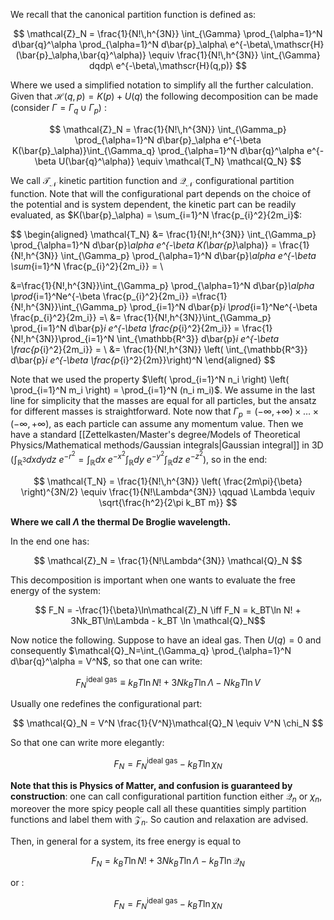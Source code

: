 We recall that the canonical partition function is defined as:

$$
\mathcal{Z}_N = \frac{1}{N!\,h^{3N}}
\int_{\Gamma} \prod_{\alpha=1}^N d\bar{q}^\alpha \prod_{\alpha=1}^N d\bar{p}_\alpha\  e^{-\beta\,\mathscr{H}(\bar{p}_\alpha,\bar{q}^\alpha)} \equiv \frac{1}{N!\,h^{3N}}
\int_{\Gamma} dqdp\  e^{-\beta\,\mathscr{H}(q,p)}
$$

Where we used a simplified notation to simplify all the further calculation.
Given that $\mathscr{H}(q,p) = K(p)+ U(q)$ the following decomposition can be made (consider $\Gamma = \Gamma_q \cup \Gamma_p$) :

$$
\mathcal{Z}_N = \frac{1}{N!\,h^{3N}}
\int_{\Gamma_p} \prod_{\alpha=1}^N d\bar{p}_\alpha e^{-\beta K(\bar{p}_\alpha)}\int_{\Gamma_q} \prod_{\alpha=1}^N d\bar{q}^\alpha e^{-\beta U(\bar{q}^\alpha)} \equiv \mathcal{T_N} \mathcal{Q_N}
$$

We call $\mathcal{T_N}$ kinetic partition function and $\mathcal{Q_N}$ configurational partition function.
Note that will the configurational part depends on the choice of the potential and is system dependent, the kinetic part can be readily evaluated, as $K(\bar{p}_\alpha) = \sum_{i=1}^N \frac{p_{i}^2}{2m_i}$:

$$ 
\begin{aligned}
\mathcal{T_N} &= \frac{1}{N!\,h^{3N}}
\int_{\Gamma_p} \prod_{\alpha=1}^N d\bar{p}_\alpha e^{-\beta K(\bar{p}_\alpha)} =   \frac{1}{N!\,h^{3N}}
\int_{\Gamma_p} \prod_{\alpha=1}^N d\bar{p}_\alpha e^{-\beta \sum_{i=1}^N \frac{p_{i}^2}{2m_i}} = \\ 

&=\frac{1}{N!\,h^{3N}}\int_{\Gamma_p} \prod_{\alpha=1}^N d\bar{p}_\alpha \prod_{i=1}^Ne^{-\beta \frac{p_{i}^2}{2m_i}} =\frac{1}{N!\,h^{3N}}\int_{\Gamma_p} \prod_{i=1}^N d\bar{p}_i \prod_{i=1}^Ne^{-\beta \frac{p_{i}^2}{2m_i}} =\\
&= \frac{1}{N!\,h^{3N}}\int_{\Gamma_p} \prod_{i=1}^N d\bar{p}_i e^{-\beta \frac{p_{i}^2}{2m_i}} = \frac{1}{N!\,h^{3N}}\prod_{i=1}^N \int_{\mathbb{R^3}}  d\bar{p}_i e^{-\beta \frac{p_{i}^2}{2m_i}} = \\
&=  \frac{1}{N!\,h^{3N}} \left( \int_{\mathbb{R^3}}  d\bar{p}_i e^{-\beta \frac{p_{i}^2}{2m}}\right)^N
\end{aligned}
$$

Note that we used the property $\left( \prod_{i=1}^N n_i \right) \left( \prod_{i=1}^N m_i \right) = \prod_{i=1}^N (n_i m_i)$.
We assume in the last line for simplicity that the masses are equal for all particles, but the ansatz for different masses is straightforward. Note now that $\Gamma_p = (-\infty,+\infty) \times \dots \times (-\infty,+\infty)$, as each particle can assume any momentum value.
Then we have a standard [[Zettelkasten/Master's degree/Models of Theoretical Physics/Mathematical methods/Gaussian integrals|Gaussian integral]] in 3D ($\int_{\mathbb{R}^3} dxdydz\ e^{-r^2} = \int_{\mathbb{R}} dx\ e^{-x^2} \int_{\mathbb{R}} dy\ e^{-y^2} \int_{\mathbb{R}} dz\ e^{-z^2}$), so in the end:

$$ \mathcal{T_N} = \frac{1}{N!\,h^{3N}} \left( \frac{2m\pi}{\beta} \right)^{3N/2} \equiv \frac{1}{N!\Lambda^{3N}} \qquad \Lambda \equiv \sqrt{\frac{h^2}{2\pi k_BT m}} $$

**Where we call $\Lambda$ the thermal De Broglie wavelength.**

In the end one has:

$$ \mathcal{Z}_N =  \frac{1}{N!\Lambda^{3N}} \mathcal{Q}_N $$

This decomposition is important when one wants to evaluate the free energy of the system:

$$ F_N = -\frac{1}{\beta}\ln\mathcal{Z}_N \iff F_N = k_BT\ln N! + 3Nk_BT\ln\Lambda - k_BT \ln \mathcal{Q}_N$$

Now notice the following. Suppose to have an ideal gas. Then $U(q) = 0$ and consequently $\mathcal{Q}_N=\int_{\Gamma_q} \prod_{\alpha=1}^N d\bar{q}^\alpha = V^N$, so that one can write:

$$F_N^{\text{ideal gas}} \equiv k_BT\ln N! + 3Nk_BT\ln\Lambda - Nk_BT\ln V $$

Usually one redefines the configurational part:

$$ \mathcal{Q}_N = V^N \frac{1}{V^N}\mathcal{Q}_N \equiv V^N \chi_N $$

So that one can write more elegantly:

$$ F_N = F_N^{\text{ideal gas}} - k_BT \ln\chi_N$$

**Note that this is Physics of Matter, and confusion is guaranteed by construction**: one can call configurational partition function either $\mathcal{Q}_n$ or $\chi_n$, moreover the more spicy people call all these quantities simply partition functions and label them with $\mathcal{Z}_n$. So caution and relaxation are advised.

Then, in general for a system, its free energy is equal to 

$$F_N = k_BT\ln N! + 3Nk_BT\ln\Lambda - k_BT \ln \mathcal{Q}_N$$

or :

$$ F_N = F_N^{\text{ideal gas}} - k_BT \ln\chi_N$$